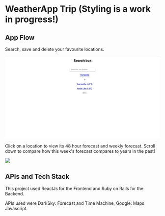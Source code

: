 # WeatherApp Trip (Styling is a work in progress!)

## App Flow
Search, save and delete your favourite locations.

![](Weather1.gif)

Click on a location to view its 48 hour forecast and weekly forecast. 
Scroll down to compare how this week's forecast compares to years in the past!

![](Weather2.gif)

## APIs and Tech Stack
This project used ReactJs for the Frontend and Ruby on Rails for the Backend.

APIs used were DarkSky: Forecast and Time Machine, Google: Maps Javascript.

